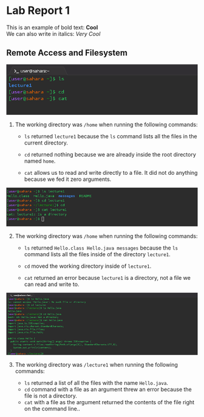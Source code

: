 # Lab Report 1

This is an example of bold text: **Cool**  
We can also write in italics: _Very Cool_

## Remote Access and Filesystem

![Image](https://github.com/rickrodness/cse15l-lab-reports/blob/main/CS15L_1.png)

1. The working directory was `/home` when running the following commands: 
   - `ls` returned `lecture1` because the `ls` command lists all the files in the current directory. 
 
   - `cd` returned nothing because we are already inside the root directory named `home`.
   
   - `cat` allows us to read and write directly to a file. It did not do anything because we fed it zero arguments.
     

![Image](https://github.com/rickrodness/cse15l-lab-reports/blob/main/CS15L_2.png)

2. The working directory was `/home` when running the following commands:
 
   - `ls` returned `Hello.class Hello.java messages` because the `ls` command lists all the files inside of the directory `lecture1`. 
 
   - `cd` moved the working directory inside of `lecture1`. 
     
   - `cat` returned an error because `lecture1` is a directory, not a file we can read and write to. 
     

![Image](https://github.com/rickrodness/cse15l-lab-reports/blob/main/CS15L_3.png)

3. The working directory was `/lecture1` when running the following commands: 
 
   - `ls` returned a list of all the files with the name `Hello.java`.
   - `cd` command with a file as an argument threw an error because the file is not a directory.
   - `cat` with a file as the argument returned the contents of the file right on the command line..




   
